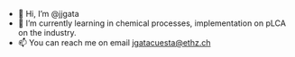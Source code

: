 - 👋 Hi, I’m @jjgata
- 🌱 I’m currently learning in chemical processes, implementation on pLCA on the industry.
- 📫 You can reach me on email jgatacuesta@ethz.ch

<!---
jjgata/jjgata is a ✨ special ✨ repository because its `README.md` (this file) appears on your GitHub profile.
You can click the Preview link to take a look at your changes.
--->
